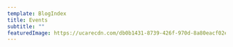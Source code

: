 ```yaml
---
template: BlogIndex
title: Events
subtitle: ""
featuredImage: https://ucarecdn.com/db0b1431-8739-426f-970d-8a80eacf02ef/-/preview/-/rotate/270/
---
```

